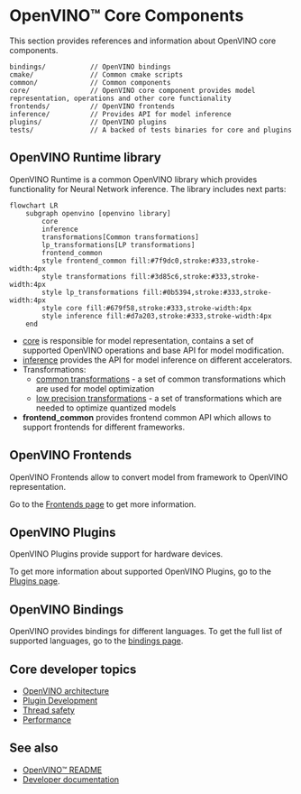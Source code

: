 
# OpenVINO™ Core Components

This section provides references and information about OpenVINO core components.

```
bindings/           // OpenVINO bindings
cmake/              // Common cmake scripts
common/             // Common components
core/               // OpenVINO core component provides model representation, operations and other core functionality
frontends/          // OpenVINO frontends
inference/          // Provides API for model inference
plugins/            // OpenVINO plugins
tests/              // A backed of tests binaries for core and plugins
```

## OpenVINO Runtime library

OpenVINO Runtime is a common OpenVINO library which provides functionality for Neural Network inference. The library includes next parts:

```mermaid
flowchart LR
    subgraph openvino [openvino library]
        core
        inference
        transformations[Common transformations]
        lp_transformations[LP transformations]
        frontend_common
        style frontend_common fill:#7f9dc0,stroke:#333,stroke-width:4px
        style transformations fill:#3d85c6,stroke:#333,stroke-width:4px
        style lp_transformations fill:#0b5394,stroke:#333,stroke-width:4px
        style core fill:#679f58,stroke:#333,stroke-width:4px
        style inference fill:#d7a203,stroke:#333,stroke-width:4px
    end
```

 * [core](./core/README.md) is responsible for model representation, contains a set of supported OpenVINO operations and base API for model modification.
 * [inference](./inference/README.md) provides the API for model inference on different accelerators.
 * Transformations:
    * [common transformations](../src/common/transformations) - a set of common transformations which are used for model optimization
    * [low precision transformations](../src/common/low_precision_transformations) - a set of transformations which are needed to optimize quantized models
 * **frontend_common** provides frontend common API which allows to support frontends for different frameworks.

## OpenVINO Frontends

OpenVINO Frontends allow to convert model from framework to OpenVINO representation.

Go to the [Frontends page](./frontends/README.md) to get more information.

## OpenVINO Plugins

OpenVINO Plugins provide support for hardware devices.

To get more information about supported OpenVINO Plugins, go to the [Plugins page](./plugins/README.md).

## OpenVINO Bindings

OpenVINO provides bindings for different languages. To get the full list of supported languages, go to the [bindings page](./bindings/README.md).

## Core developer topics

 * [OpenVINO architecture](./docs/architecture.md)
 * [Plugin Development](https://docs.openvino.ai/2024/documentation/openvino-extensibility/openvino-plugin-library.html)
 * [Thread safety](#todo)
 * [Performance](#todo)

## See also
 * [OpenVINO™ README](../README.md)
 * [Developer documentation](../docs/dev/index.md)
